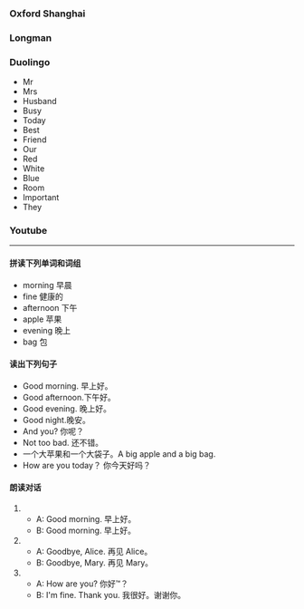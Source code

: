 ### Oxford Shanghai
### Longman
### Duolingo
- Mr
- Mrs
- Husband
- Busy
- Today
- Best
- Friend
- Our
- Red
- White
- Blue
- Room
- Important
- They
### Youtube
---
#### 拼读下列单词和词组
- morning 早晨
- fine 健康的
- afternoon 下午
- apple 苹果
- evening 晚上
- bag 包
#### 读出下列句子
- Good morning. 早上好。
- Good afternoon.下午好。
- Good evening. 晚上好。
- Good night.晚安。
- And you? 你呢？
- Not too bad. 还不错。
- 一个大苹果和一个大袋子。A big apple and a big bag.
- How are you today？ 你今天好吗？
#### 朗读对话
1. 
   - A: Good morning. 早上好。
   - B: Good morning. 早上好。
2. 
   - A: Goodbye, Alice. 再见 Alice。
   - B: Goodbye, Mary. 再见 Mary。
3. 
   - A: How are you? 你好™？
   - B: I'm fine. Thank you. 我很好。谢谢你。